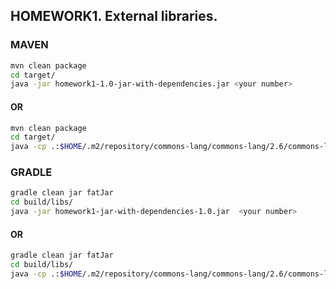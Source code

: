 ## HOMEWORK1. External libraries.

### MAVEN

``` sh
mvn clean package
cd target/
java -jar homework1-1.0-jar-with-dependencies.jar <your number>
```

#### OR

``` sh
mvn clean package
cd target/
java -cp .:$HOME/.m2/repository/commons-lang/commons-lang/2.6/commons-lang-2.6.jar:homework1-1.0.jar package1.package2.package3.SimpleIsNumberCheck <your number>
```

### GRADLE

``` sh
gradle clean jar fatJar
cd build/libs/
java -jar homework1-jar-with-dependencies-1.0.jar  <your number>
```

#### OR

``` sh
gradle clean jar fatJar
cd build/libs/
java -cp .:$HOME/.m2/repository/commons-lang/commons-lang/2.6/commons-lang-2.6.jar:homework1-1.0.jar package1.package2.package3.SimpleIsNumberCheck <your number>
```
